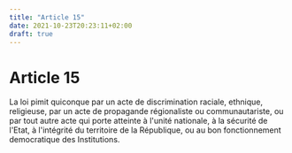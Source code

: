 ```yaml
---
title: "Article 15"
date: 2021-10-23T20:23:11+02:00
draft: true
---
```


# Article 15

La loi pimit quiconque par un acte de discrimination raciale, ethnique, religieuse, par un acte de propagande régionaliste ou communautariste, ou par tout autre acte qui porte atteinte à l'unité nationale, à la sécurité de l'Etat, à l'intégrité du territoire de la République, ou au bon fonctionnement democratique des Institutions.
